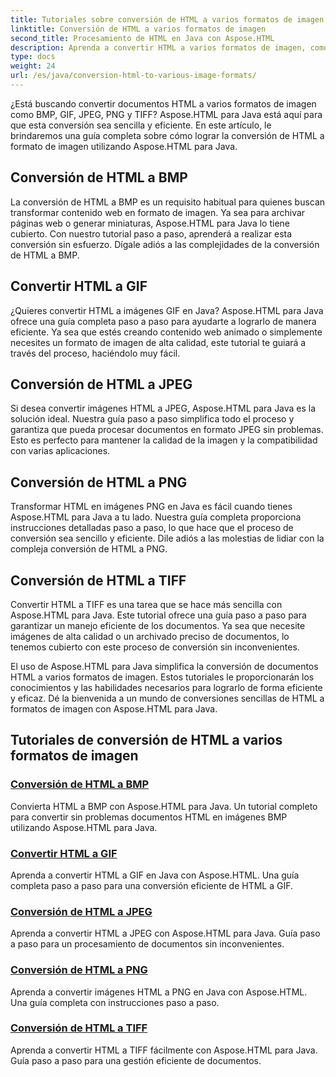 ```yaml
---
title: Tutoriales sobre conversión de HTML a varios formatos de imagen
linktitle: Conversión de HTML a varios formatos de imagen
second_title: Procesamiento de HTML en Java con Aspose.HTML
description: Aprenda a convertir HTML a varios formatos de imagen, como BMP, GIF, JPEG, PNG y TIFF, utilizando Aspose.HTML para Java. Este tutorial completo cubre el procesamiento eficiente de documentos.
type: docs
weight: 24
url: /es/java/conversion-html-to-various-image-formats/
---
```


¿Está buscando convertir documentos HTML a varios formatos de imagen como BMP, GIF, JPEG, PNG y TIFF? Aspose.HTML para Java está aquí para que esta conversión sea sencilla y eficiente. En este artículo, le brindaremos una guía completa sobre cómo lograr la conversión de HTML a formato de imagen utilizando Aspose.HTML para Java. 

## Conversión de HTML a BMP

La conversión de HTML a BMP es un requisito habitual para quienes buscan transformar contenido web en formato de imagen. Ya sea para archivar páginas web o generar miniaturas, Aspose.HTML para Java lo tiene cubierto. Con nuestro tutorial paso a paso, aprenderá a realizar esta conversión sin esfuerzo. Dígale adiós a las complejidades de la conversión de HTML a BMP.

## Convertir HTML a GIF

¿Quieres convertir HTML a imágenes GIF en Java? Aspose.HTML para Java ofrece una guía completa paso a paso para ayudarte a lograrlo de manera eficiente. Ya sea que estés creando contenido web animado o simplemente necesites un formato de imagen de alta calidad, este tutorial te guiará a través del proceso, haciéndolo muy fácil.

## Conversión de HTML a JPEG

Si desea convertir imágenes HTML a JPEG, Aspose.HTML para Java es la solución ideal. Nuestra guía paso a paso simplifica todo el proceso y garantiza que pueda procesar documentos en formato JPEG sin problemas. Esto es perfecto para mantener la calidad de la imagen y la compatibilidad con varias aplicaciones.

## Conversión de HTML a PNG

Transformar HTML en imágenes PNG en Java es fácil cuando tienes Aspose.HTML para Java a tu lado. Nuestra guía completa proporciona instrucciones detalladas paso a paso, lo que hace que el proceso de conversión sea sencillo y eficiente. Dile adiós a las molestias de lidiar con la compleja conversión de HTML a PNG.

## Conversión de HTML a TIFF

Convertir HTML a TIFF es una tarea que se hace más sencilla con Aspose.HTML para Java. Este tutorial ofrece una guía paso a paso para garantizar un manejo eficiente de los documentos. Ya sea que necesite imágenes de alta calidad o un archivado preciso de documentos, lo tenemos cubierto con este proceso de conversión sin inconvenientes.

El uso de Aspose.HTML para Java simplifica la conversión de documentos HTML a varios formatos de imagen. Estos tutoriales le proporcionarán los conocimientos y las habilidades necesarios para lograrlo de forma eficiente y eficaz. Dé la bienvenida a un mundo de conversiones sencillas de HTML a formatos de imagen con Aspose.HTML para Java.

## Tutoriales de conversión de HTML a varios formatos de imagen
### [Conversión de HTML a BMP](./convert-html-to-bmp/)
Convierta HTML a BMP con Aspose.HTML para Java. Un tutorial completo para convertir sin problemas documentos HTML en imágenes BMP utilizando Aspose.HTML para Java.
### [Convertir HTML a GIF](./convert-html-to-gif/)
Aprenda a convertir HTML a GIF en Java con Aspose.HTML. Una guía completa paso a paso para una conversión eficiente de HTML a GIF.
### [Conversión de HTML a JPEG](./convert-html-to-jpeg/)
Aprenda a convertir HTML a JPEG con Aspose.HTML para Java. Guía paso a paso para un procesamiento de documentos sin inconvenientes.
### [Conversión de HTML a PNG](./convert-html-to-png/)
Aprenda a convertir imágenes HTML a PNG en Java con Aspose.HTML. Una guía completa con instrucciones paso a paso.
### [Conversión de HTML a TIFF](./convert-html-to-tiff/)
Aprenda a convertir HTML a TIFF fácilmente con Aspose.HTML para Java. Guía paso a paso para una gestión eficiente de documentos.